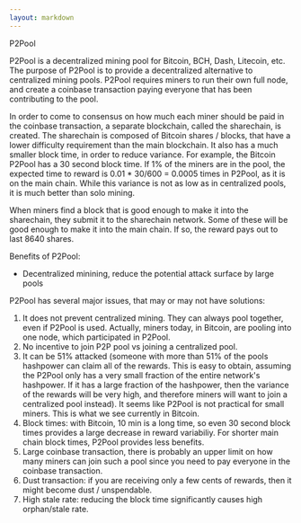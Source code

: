 ```yaml
---
layout: markdown
---
```


P2Pool

P2Pool is a decentralized mining pool for Bitcoin, BCH, Dash, Litecoin, etc. The
purpose of P2Pool is to provide a decentralized alternative to centralized mining pools.
P2Pool requires miners to run their own full node, and create a coinbase transaction
paying everyone that has been contributing to the pool.

In order to come to consensus on how much each miner should be paid in the
coinbase transaction, a separate blockchain, called the sharechain, is created. The
sharechain is composed of Bitcoin shares / blocks, that have a lower difficulty requirement
than the main blockchain. It also has a much smaller block time, in order to reduce
variance. For example, the Bitcoin P2Pool has a 30 second block time. If 1% of the miners
are in the pool, the expected time to reward is 0.01 * 30/600 = 0.0005 times in P2Pool, as it is on the main chain. While this variance is not as low as in centralized pools, it is much better than solo mining.

When miners find a block that is good enough to make it into the sharechain, they submit it to the sharechain network. Some of these will be good enough to make it into the main chain. If so, the reward pays out to last 8640 shares.

Benefits of P2Pool:
* Decentralized minining, reduce the potential attack surface by large pools

P2Pool has several major issues, that may or may not have solutions:
1. It does not prevent centralized mining. They can always pool together, even if P2Pool is used. Actually, miners today, in Bitcoin, are pooling into one node, which participated in P2Pool.
2. No incentive to join P2P pool vs joining a centralized pool.
3. It can be 51% attacked (someone with more than 51% of the pools hashpower can claim all
of the rewards. This is easy to obtain, assuming the P2Pool only has a very small fraction of the entire network's hashpower. If it has a large fraction of the hashpower, then the variance of the rewards will be very high, and therefore miners will want to join a centralized pool instead). It seems like P2Pool is not practical for small miners. This is what we see currently in Bitcoin.
4. Block times: with Bitcoin, 10 min is a long time, so even 30 second block times provides a large decrease in reward variabiliy. For shorter main chain block times, P2Pool provides less benefits.
5. Large coinbase transaction, there is probably an upper limit on how many miners can join
such a pool since you need to pay everyone in the coinbase transaction.
6. Dust transaction: if you are receiving only a few cents of rewards, then it might become dust / unspendable.
7. High stale rate: reducing the block time significantly causes high orphan/stale rate.
